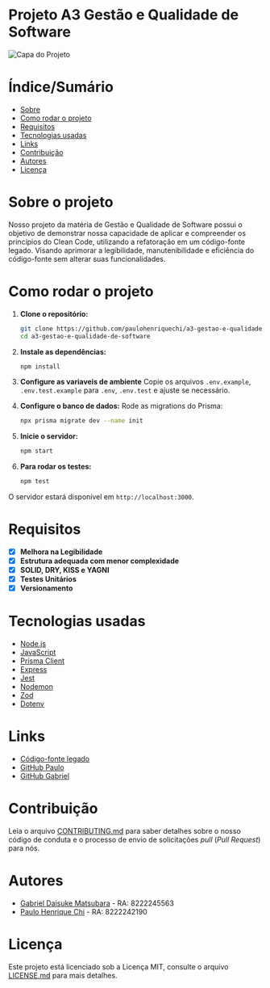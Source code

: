 # Projeto A3 Gestão e Qualidade de Software

![Capa do Projeto](https://hdrup.com/wp-content/uploads/2019/11/software-para-gestao-da-qualidade.jpg)


# Índice/Sumário

* [Sobre](#sobre-o-projeto)
* [Como rodar o projeto](#como-rodar-o-projeto)
* [Requisitos](#requisitos)
* [Tecnologias usadas](#tecnologias-usadas)
* [Links](#links)
* [Contribuição](#contribuição)
* [Autores](#autores)
* [Licença](#licença)

# Sobre o projeto


Nosso projeto da matéria de Gestão e Qualidade de Software possui o objetivo de demonstrar nossa capacidade de aplicar e compreender os princípios do Clean Code, utilizando a refatoração em um código-fonte legado. Visando aprimorar a legibilidade, manutenibilidade e eficiência do código-fonte sem alterar suas funcionalidades.

# Como rodar o projeto

1. **Clone o repositório:**
   ```sh
   git clone https://github.com/paulohenriquechi/a3-gestao-e-qualidade-de-software.git
   cd a3-gestao-e-qualidade-de-software
   ```

2. **Instale as dependências:**
   ```sh
   npm install
   ```

3. **Configure as variaveis de ambiente**
   Copie os arquivos `.env.example`, `.env.test.example` para `.env`, `.env.test` e ajuste se necessário.

4. **Configure o banco de dados:**
   Rode as migrations do Prisma:
     ```sh
     npx prisma migrate dev --name init
     ```

5. **Inicie o servidor:**
   ```sh
   npm start
   ```

6. **Para rodar os testes:**
   ```sh
   npm test
   ```

O servidor estará disponível em `http://localhost:3000`.

# Requisitos
- [x] **Melhora na Legibilidade**
- [x] **Estrutura adequada com menor complexidade**
- [x] **SOLID, DRY, KISS e YAGNI**
- [x] **Testes Unitários**
- [x] **Versionamento**

# Tecnologias usadas

- [Node.js](https://nodejs.org/en/)	
- [JavaScript](https://developer.mozilla.org/en-US/docs/Web/JavaScript)
- [Prisma Client](https://www.prisma.io/docs/orm/prisma-client)
- [Express](https://expressjs.com)
- [Jest](https://jestjs.io/docs/getting-started)
- [Nodemon](https://www.npmjs.com/package/nodemon)
- [Zod](https://www.npmjs.com/package/zod)
- [Dotenv](https://www.npmjs.com/package/dotenv)


# Links

- [Código-fonte legado](https://github.com/diogosouza/simple-express-crud-api)
- [GitHub Paulo](https://github.com/paulohenriquechi/a3-gestao-e-qualidade-de-software)
- [GitHub Gabriel](https://github.com/Daiskz/a3-gestao-e-qualidade-de-software)

# Contribuição

Leia o arquivo [CONTRIBUTING.md](CONTRIBUTING.md) para saber detalhes sobre o nosso código de conduta e o processo de envio de solicitações *pull* (*Pull Request*) para nós.

# Autores

- [Gabriel Daisuke Matsubara](https://github.com/Daiskz) - RA: 8222245563
- [Paulo Henrique Chi](https://github.com/paulohenriquechi) - RA: 8222242190

# Licença

Este projeto está licenciado sob a Licença MIT,  consulte o arquivo [LICENSE.md](LICENSE.md) para mais detalhes.
